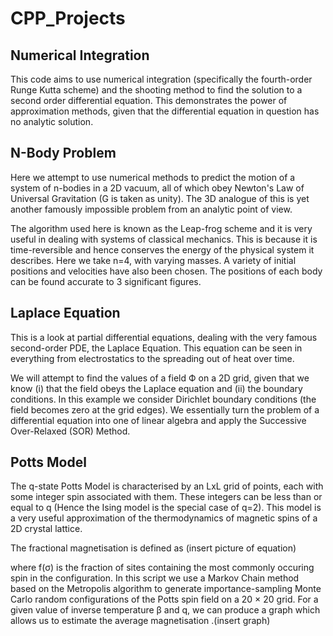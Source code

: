 # CPP_Projects
## Numerical Integration
This code aims to use numerical integration (specifically the fourth-order Runge Kutta scheme) and the shooting method to find the solution to a second order differential equation. This demonstrates the power of approximation methods, given that the differential equation in question has no analytic solution.

## N-Body Problem
Here we attempt to use numerical methods to predict the motion of a system of n-bodies in a 2D vacuum, all of which obey Newton's Law of Universal Gravitation (G is taken as unity). The 3D analogue of this is yet another famously impossible problem from an analytic point of view.
 
The algorithm used here is known as the Leap-frog scheme and it is very useful in dealing with systems of classical mechanics. This is because it is time-reversible and hence conserves the energy of the physical system it describes. Here we take n=4, with varying masses. A variety of initial positions and velocities have also been chosen. The positions of each body can be found accurate to 3 significant figures. 

## Laplace Equation
This is a look at partial differential equations, dealing with the very famous second-order PDE, the Laplace Equation. This equation can be seen in everything from electrostatics to the spreading out of heat over time. 

We will attempt to find the values of a field Ф on a 2D grid, given that we know (i) that the field obeys the Laplace equation and (ii) the boundary conditions. In this example we consider Dirichlet boundary conditions (the field becomes zero at the grid edges). We essentially turn the problem of a differential equation into one of linear algebra and apply the Successive Over-Relaxed (SOR) Method.

## Potts Model
The q-state Potts Model is characterised by an LxL grid of points, each with some integer spin associated with them. These integers can be less than or equal to q (Hence the Ising model is the special case of q=2). This model is a very useful approximation of the thermodynamics of magnetic spins of a 2D crystal lattice. 

The fractional magnetisation is defined as (insert picture of equation)

where f(σ) is the fraction of sites containing the most commonly occuring spin in the configuration. In this script we use a Markov Chain method based on the Metropolis algorithm to generate importance-sampling Monte Carlo random configurations of the Potts spin field on a 20 × 20 grid. For a given value of inverse temperature β and q, we can produce a graph which allows us to estimate the average magnetisation <M>.(insert graph)


